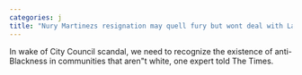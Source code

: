 ```yaml
---
categories: j
title: "Nury Martinezs resignation may quell fury but wont deal with Latino antiBlackness experts say"
---
```

In wake of City Council scandal, we need to recognize the  existence of anti-Blackness in communities that aren"t white, one expert told The Times.